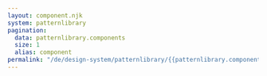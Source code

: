 ```yaml
---
layout: component.njk
system: patternlibrary
pagination:
  data: patternlibrary.components
  size: 1
  alias: component
permalink: "/de/design-system/patternlibrary/{{patternlibrary.components[component].config.list | slugify}}/{{patternlibrary.components[component].config.tag | slugify}}/"
---
```

